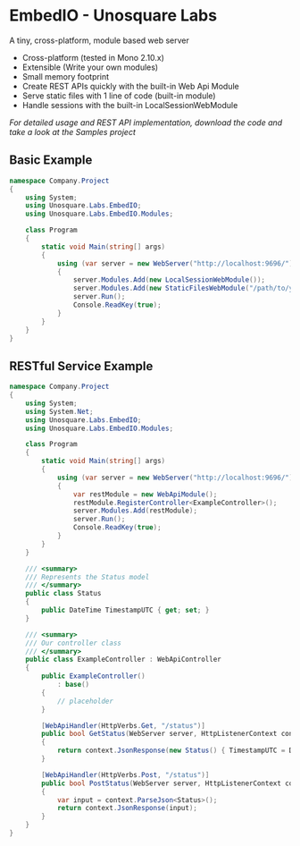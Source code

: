 EmbedIO - Unosquare Labs
========================

A tiny, cross-platform, module based web server

* Cross-platform (tested in Mono 2.10.x)
* Extensible (Write your own modules)
* Small memory footprint
* Create REST APIs quickly with the built-in Web Api Module
* Serve static files with 1 line of code (built-in module)
* Handle sessions with the built-in LocalSessionWebModule

*For detailed usage and REST API implementation, download the code and take a look at the Samples project*

Basic Example
-------------

```csharp
namespace Company.Project
{
    using System;
    using Unosquare.Labs.EmbedIO;
    using Unosquare.Labs.EmbedIO.Modules;

    class Program
    {
        static void Main(string[] args)
        {
            using (var server = new WebServer("http://localhost:9696/"))
            {
                server.Modules.Add(new LocalSessionWebModule());
                server.Modules.Add(new StaticFilesWebModule("/path/to/your/html");
                server.Run();
                Console.ReadKey(true);
            }
        }
    }
}
```

RESTful Service Example
-----------------------

```csharp
namespace Company.Project
{
    using System;
    using System.Net;
    using Unosquare.Labs.EmbedIO;
    using Unosquare.Labs.EmbedIO.Modules;

    class Program
    {
        static void Main(string[] args)
        {
            using (var server = new WebServer("http://localhost:9696/"))
            {
                var restModule = new WebApiModule();
                restModule.RegisterController<ExampleController>();
                server.Modules.Add(restModule);
                server.Run();
                Console.ReadKey(true);
            }
        }
    }

    /// <summary>
    /// Represents the Status model
    /// </summary>
    public class Status
    {
        public DateTime TimestampUTC { get; set; }
    }

    /// <summary>
    /// Our controller class
    /// </summary>
    public class ExampleController : WebApiController
    {
        public ExampleController()
            : base()
        {
            // placeholder
        }

        [WebApiHandler(HttpVerbs.Get, "/status")]
        public bool GetStatus(WebServer server, HttpListenerContext context)
        {
            return context.JsonResponse(new Status() { TimestampUTC = DateTime.UtcNow });
        }

        [WebApiHandler(HttpVerbs.Post, "/status")]
        public bool PostStatus(WebServer server, HttpListenerContext context)
        {
            var input = context.ParseJson<Status>();
            return context.JsonResponse(input);
        }
    }
}
```

